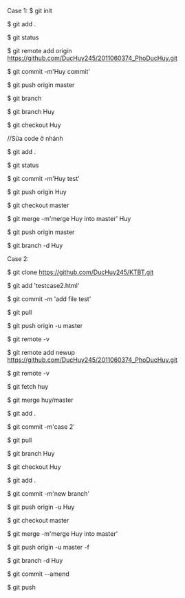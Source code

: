 Case 1:
$ git init 

$ git add .

$ git status

$ git remote add origin https://github.com/DucHuy245/2011060374_PhoDucHuy.git

$ git commit -m'Huy commit'

$ git push origin master

$ git branch

$ git branch Huy

$ git checkout Huy

//Sửa code ở nhánh

$ git add .

$ git status 

$ git commit -m'Huy test'

$ git push origin Huy

$ git checkout master

$ git merge -m'merge Huy into master' Huy

$ git push origin master

$ git branch -d Huy

Case 2:

$ git clone https://github.com/DucHuy245/KTBT.git

$ git add 'testcase2.html'

$ git commit -m 'add file test'

$ git pull

$ git push origin -u master

$ git remote -v 

$ git remote add newup https://github.com/DucHuy245/2011060374_PhoDucHuy.git

$ git remote -v

$ git fetch huy

$ git merge huy/master

$ git add .

$ git commit -m'case 2'

$ git pull

$ git branch Huy

$ git checkout Huy

$ git add .

$ git commit -m'new branch'

$ git push origin -u Huy

$ git checkout master

$ git merge -m'merge Huy into master'

$ git push origin -u master -f

$ git branch -d Huy

$ git commit --amend

$ git push
